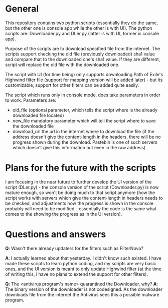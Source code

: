 # General
This repository contains two python scripts (essentially they do the same, but the other one is console app while the other is with UI). The python scripts are: Downloader.py and DLer.py (latter is with UI, former is console app).

Purpose of the scripts are to download specified file from the internet. The scripts support checking the old file (previously downloaded) sha1 value and compare that to the downloaded one's sha1 value. If they are different, script will replace the old file with the downloaded one.

The script with UI (for time being) only supports downloading Path of Exile's Highwind filter file (support for mapping version will be added later) - but its customizable, support for other filters can be added quite easily.

The script which runs only in console mode, does take parameters in order to work. Parameters are:

* old_file (optional parameter, which tells the script where is the already downloaded file located)
* new_file mandatory parameter which will tell the script where to save the downloaded file
* download_url the url in the internet where to download the file (if the address doesn't give the content-length in the headers, there will be no progress shown during the download. Pastebin is one of such servers which doesn't give this information out even in the raw address).

# Plans for the future with the scripts

I am focusing in the near future to further develop the UI version of the script (DLer.py) - the console version of the script (Downloader.py) is now mature enough, so won't be doing much to that script anymore (how the script works with servers which give the content-length in headers needs to be checked, and adjustments how the progress is shown in the console probably will need to be modified - essentially the code is the same what comes to the showing the progress as in the UI version).

# Questions and answers

**Q**: Wasn't there already updaters for the filters such as FilterNova?

**A**: I actually learned about that yesterday. I didn't know such existed. I have made these scripts to learn python coding, and my scripts are very basic ones, and the UI version is meant to only update Highwind filter (at the time of writing this, I have no plans to extend the support for other filters).

**Q**: The <antivirus program's name> quarantined the Downloader, why?
**A**: The binary version of the downloader is not codesigned. As the downloader downloads file from the internet the Antivirus sees this a possible malware program.
